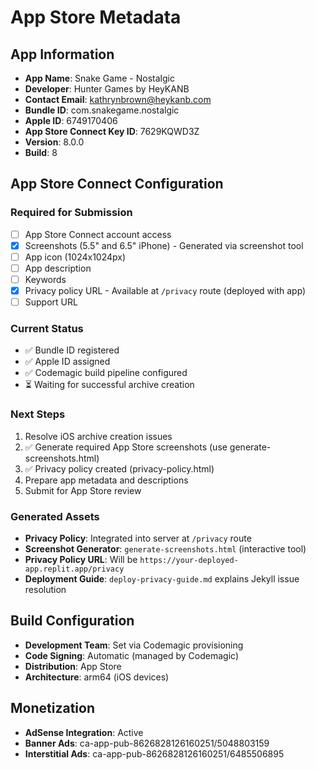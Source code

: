 # App Store Metadata

## App Information
- **App Name**: Snake Game - Nostalgic
- **Developer**: Hunter Games by HeyKANB
- **Contact Email**: kathrynbrown@heykanb.com
- **Bundle ID**: com.snakegame.nostalgic
- **Apple ID**: 6749170406
- **App Store Connect Key ID**: 7629KQWD3Z
- **Version**: 8.0.0
- **Build**: 8

## App Store Connect Configuration

### Required for Submission
- [ ] App Store Connect account access
- [x] Screenshots (5.5" and 6.5" iPhone) - Generated via screenshot tool
- [ ] App icon (1024x1024px)
- [ ] App description
- [ ] Keywords
- [x] Privacy policy URL - Available at `/privacy` route (deployed with app)
- [ ] Support URL

### Current Status
- ✅ Bundle ID registered
- ✅ Apple ID assigned
- ✅ Codemagic build pipeline configured
- ⏳ Waiting for successful archive creation

### Next Steps
1. Resolve iOS archive creation issues
2. ✅ Generate required App Store screenshots (use generate-screenshots.html)
3. ✅ Privacy policy created (privacy-policy.html)
4. Prepare app metadata and descriptions
5. Submit for App Store review

### Generated Assets
- **Privacy Policy**: Integrated into server at `/privacy` route
- **Screenshot Generator**: `generate-screenshots.html` (interactive tool)
- **Privacy Policy URL**: Will be `https://your-deployed-app.replit.app/privacy`
- **Deployment Guide**: `deploy-privacy-guide.md` explains Jekyll issue resolution

## Build Configuration
- **Development Team**: Set via Codemagic provisioning
- **Code Signing**: Automatic (managed by Codemagic)
- **Distribution**: App Store
- **Architecture**: arm64 (iOS devices)

## Monetization
- **AdSense Integration**: Active
- **Banner Ads**: ca-app-pub-8626828126160251/5048803159
- **Interstitial Ads**: ca-app-pub-8626828126160251/6485506895